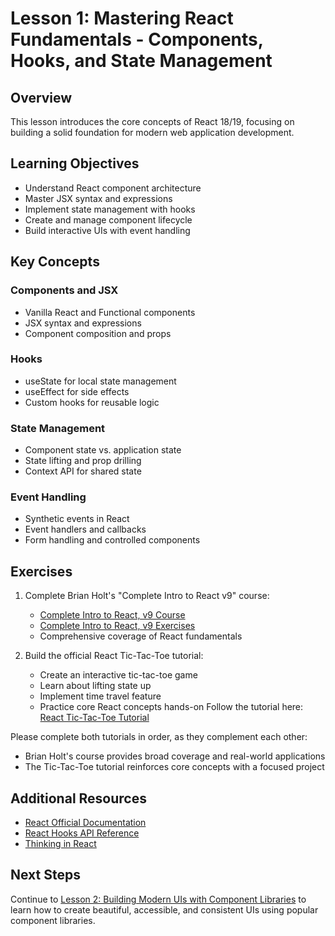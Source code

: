 # Lesson 1: Mastering React Fundamentals - Components, Hooks, and State Management

## Overview

This lesson introduces the core concepts of React 18/19, focusing on building a solid foundation for modern web application development.

## Learning Objectives

- Understand React component architecture
- Master JSX syntax and expressions
- Implement state management with hooks
- Create and manage component lifecycle
- Build interactive UIs with event handling

## Key Concepts

### Components and JSX

- Vanilla React and Functional components
- JSX syntax and expressions
- Component composition and props

### Hooks

- useState for local state management
- useEffect for side effects
- Custom hooks for reusable logic

### State Management

- Component state vs. application state
- State lifting and prop drilling
- Context API for shared state

### Event Handling

- Synthetic events in React
- Event handlers and callbacks
- Form handling and controlled components

## Exercises

1. Complete Brian Holt's "Complete Intro to React v9" course:

   - [Complete Intro to React, v9 Course](https://github.com/llaszkie/complete-intro-to-react-v9)
   - [Complete Intro to React, v9 Exercises](https://github.com/llaszkie/citr-v9-project)
   - Comprehensive coverage of React fundamentals

2. Build the official React Tic-Tac-Toe tutorial:
   - Create an interactive tic-tac-toe game
   - Learn about lifting state up
   - Implement time travel feature
   - Practice core React concepts hands-on
     Follow the tutorial here: [React Tic-Tac-Toe Tutorial](https://react.dev/learn/tutorial-tic-tac-toe)

Please complete both tutorials in order, as they complement each other:

- Brian Holt's course provides broad coverage and real-world applications
- The Tic-Tac-Toe tutorial reinforces core concepts with a focused project

## Additional Resources

- [React Official Documentation](https://react.dev/docs/getting-started.html)
- [React Hooks API Reference](https://react.dev/reference/react)
- [Thinking in React](https://react.dev/learn/thinking-in-react)

## Next Steps

Continue to [Lesson 2: Building Modern UIs with Component Libraries](./lesson-2-ui-libraries.md) to learn how to create beautiful, accessible, and consistent UIs using popular component libraries.
